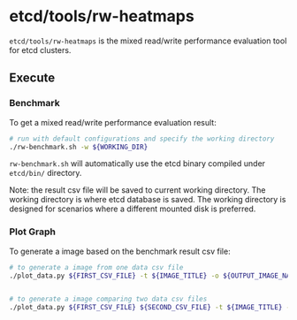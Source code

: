 # etcd/tools/rw-heatmaps

`etcd/tools/rw-heatmaps` is the mixed read/write performance evaluation tool for etcd clusters.

## Execute

### Benchmark
To get a mixed read/write performance evaluation result:
```sh
# run with default configurations and specify the working directory
./rw-benchmark.sh -w ${WORKING_DIR}
```
`rw-benchmark.sh` will automatically use the etcd binary compiled under `etcd/bin/` directory.

Note: the result csv file will be saved to current working directory. The working directory is where etcd database is saved. The working directory is designed for scenarios where a different mounted disk is preferred.

### Plot Graph
To generate a image based on the benchmark result csv file:
```sh
# to generate a image from one data csv file
./plot_data.py ${FIRST_CSV_FILE} -t ${IMAGE_TITLE} -o ${OUTPUT_IMAGE_NAME}


# to generate a image comparing two data csv files
./plot_data.py ${FIRST_CSV_FILE} ${SECOND_CSV_FILE} -t ${IMAGE_TITLE} -o ${OUTPUT_IMAGE_NAME}
```

